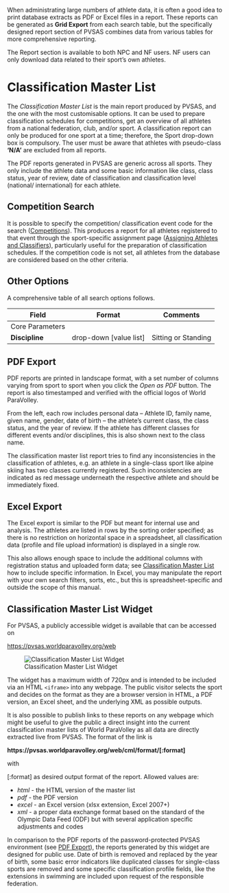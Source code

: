 When administrating large numbers of athlete data, it is often a good idea to print database 
extracts as PDF or Excel files in a report. These reports can be generated as **Grid Export** 
from each search table, but the specifically designed report section of PVSAS combines data 
from various tables for more comprehensive reporting.

The Report section is available to both NPC and NF users. NF users can only download data
related to their sport’s own athletes.

# Classification Master List

The *Classification Master List* is the main report produced by PVSAS, and the one with the most 
customisable options. It can be used to prepare classification schedules for competitions, get 
an overview of all athletes from a national federation, club, and/or sport. A classification report 
can only be produced for one sport at a time; therefore, the Sport drop-down box is compulsory. 
The user must be aware that athletes with pseudo-class **‘N/A’** are excluded from all reports.

The PDF reports generated in PVSAS are generic across all sports. They only include the athlete 
data and some basic information like class, class status, year of review, date of classification 
and classification level (national/ international) for each athlete.

## Competition Search

It is possible to specify the competition/ classification event code for the search 
([Competitions](calendar/competitions.md)). This produces a report for all athletes registered 
to that event through the sport-specific assignment page 
([Assigning Athletes and Classifiers](calendar/competitions.md#assigning-athletes-and-classifiers)), 
particularly useful for the preparation of classification schedules. If the competition code is not 
set, all athletes from the database are considered based on the other criteria.

## Other Options

A comprehensive table of all search options follows.

| **Field**                                         | **Format**             | **Comments**        |
| ------------------------------------------------- | ---------------------- | ------------------- |
| <span class="table-header">Core Parameters</span> |                        |                     |
| **Discipline**                                    | drop-down [value list] | Sitting or Standing |

## PDF Export

PDF reports are printed in landscape format, with a set number of columns varying from 
sport to sport when you click the *Open as PDF* button. The report is also timestamped 
and verified with the official logos of World ParaVolley.

From the left, each row includes personal data – Athlete ID, family name, given name, 
gender, date of birth – the athlete’s current class, the class status, and the year of 
review. If the athlete has different classes for different events and/or disciplines, 
this is also shown next to the class name.

The classification master list report tries to find any inconsistencies in the classification 
of athletes, e.g. an athlete in a single-class sport like alpine skiing has two classes currently 
registered. Such inconsistencies are indicated as red message underneath the respective athlete 
and should be immediately fixed.

## Excel Export

The Excel export is similar to the PDF but meant for internal use and analysis. The athletes
are listed in rows by the sorting order specified; as there is no restriction on horizontal space
in a spreadsheet, all classification data (profile and file upload information) is displayed in a
single row.

This also allows enough space to include the additional columns with registration status and
uploaded form data; see [Classification Master List](reports/classification-master-list.md#other-options) 
how to include specific information. In Excel, you may manipulate the report with your own search filters, 
sorts, etc., but this is spreadsheet-specific and outside the scope of this manual.

## Classification Master List Widget

For PVSAS, a publicly accessible widget is available that can be accessed on

<p class="text-center">
  <a href="https://pvsas.worldparavolley.org/web" target="_blank">https://pvsas.worldparavolley.org/web</a>
</p>

<figure>
    <img src="_img/figures/6.1-classification-master-list-widget.png" alt="Classification Master List Widget" class="screenshot" >
    <figcaption>Classification Master List Widget</figcaption>
</figure>

The widget has a maximum width of 720px and is intended to be included via an HTML `<iframe>` 
into any webpage. The public visitor selects the sport and decides on the format as they are 
a browser version in HTML, a PDF version, an Excel sheet, and the underlying XML as possible 
outputs.

It is also possible to publish links to these reports on any webpage which might be useful to 
give the public a direct insight into the current classification master lists of World ParaVolley 
as all data are directly extracted live from PVSAS. The format of the link is

<p class="text-center"><b>https://pvsas.worldparavolley.org/web/cml/format/[:format]</b></p>

with

[:format] as desired output format of the report. Allowed values are:
- *html* - the HTML version of the master list
- *pdf* - the PDF version
- *excel* - an Excel version (xlsx extension, Excel 2007+)
- *xml* - a proper data exchange format based on the standard of the Olympic Data Feed 
  (ODF) but with several application specific adjustments and codes

In comparison to the PDF reports of the password-protected PVSAS environment 
(see [PDF Export](reports/classification-master-list.md#other-options)), the 
reports generated by this widget are designed for public use. Date of birth is 
removed and replaced by the year of birth, some basic error indicators like 
duplicated classes for single-class sports are removed and some specific 
classification profile fields, like the extensions in swimming are included 
upon request of the responsible federation.